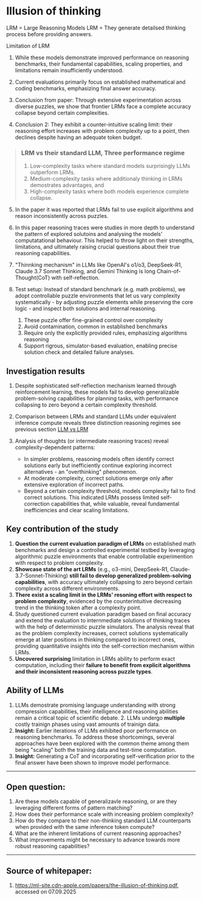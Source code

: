 # Illusion of thinking

LRM = Large Reasoning Models
LRM = They generate detailsed thinking process before providing answers.

Limitation of LRM
1. While these models demonstrate improved performance on reasoning benchmarks, their fundamental capabilities, scaling properties, and limitations remain insufficiently understood. 

2. Current evaluations primarily focus on established mathematical and coding benchmarks, emphasizing final answer accuracy.

3. Conclusion from paper: Through extensive experimentation across diverse puzzles, we show that frontier LRMs face a complete accuracy collapse beyond certain complexities. 

4. Conclusion 2: They exhibit a counter-intuitive scaling limit: their reasoning effort increases with problem complexity up to a point, then declines despite having an adequate token budget.

> ### LRM vs their standard LLM, Three performance regime
> 1. Low-complexity tasks where standard models surprisingly LLMs outperform LRMs.
> 2. Medium-complexity tasks where additionaly thinking in LRMs demostrates advantages, and
> 3. High-complexity tasks where both models experience complete collapse.

5. In the paper it was reported that LRMs fail to use explicit algorithms and reason inconsistently across puzzles.

6. In this paper reasoning traces were studies in more depth to understand the pattern of explored solutoins and analysing the models' computatational behaviour. 
This helped to throw light on their strengths, limitations, and ultimately raising crucial questions about their true reasoning capabilities.

7. "Thinnking mechanism" in LLMs like OpenAI's o1/o3, DeepSeek-R1, Claude 3.7 Sonnet Thinking, and Gemini Thinking is long Chain-of-Thought(CoT) with self-reflection. 

8. Test setup: Instead of standard benchmark (e.g. math problems), we adopt controllable puzzle environments that let us vary complexity systematically - by adjusting puzzle elements while preserving the core logic - and inspect both solutions and internal reasoning. 
    1. These puzzle offer fine-grained control over complexity
    2. Avoid contamination, common in established benchmarks
    3. Require only the explicitly provided rules, emphasizing algorithms reasoning
    4. Support rigrous, simulator-based evaluation, enabling precise solution check and detailed failure analyses.


## Investigation results
1. Despite sophisticated self-reflection mechanism learned through reinforcement learning, these models fail to develop generalizable problem-solving capabilities for planning tasks, with performance collapsing to zero beyond a certain complexity threshold.

2. Comparison between LRMs and standard LLMs under equivalent inference compute reveals three distinction reasoning regimes 
see previous section [LLM vs LRM](###lrm-vs-their-standard-llm-three-performance-regime)

3. Analysis of thoughts (or intermediate reasoning traces) reveal complexity-dependent patterns: 
    - In simpler problems, reasoning models often identify correct solutions early but inefficiently continue exploring incorrect alternatives - an "overthinking" phenomenon.
    - At moderate complexity, correct solutions emerge only after extensive exploration of incorrect paths. 
    - Beyond a certain complexity threshold, models complexity fail to find correct solutions. This indicated LRMs possess limited self-correction capabilities that, while valuable, reveal fundamental inefficiencies and clear scaling limitations.

## Key contribution of the study
1. **Question the current evaluation paradigm of LRMs** on established math benchmarks and design a controlled experimental testbed by leveraging algorithmic puzzle environments that enable controllable experimention with respect to problem complexity.
2. **Showcase state of the art LRMs** (e.g., o3-mini, DeepSeek-R1, Claude-3.7-Sonnet-Thinking) **still fail to develop generalized problem-solving capabilities**, with accuracy ultimately collapsing to zero beyond certain complexity across different environments.
3. **There exist a scaling limit in the LRMs' resoning effort with respect to problem complexity**, evidenced by the counterintuitive decreasing trend in the thinking token after a complexity point.
4. Study questioned current evaluation paradigm based on final accuracy and extend the evaluation to internmediate solutions of thinking traces with the help of deterministic puzzle simulators. The analysis reveal that as the problem complexity increases, correct solutions systematically emerge at later positions in thinking compared to incorrect ones, providing quantitative insights into the self-correction mechanism within LRMs.
5. **Uncovered surprising** limitation in LRMs ability to perform exact computation, including their **failure to benefit from explicit algorithms and their inconsistent reasoning across puzzle types**.

## Ability of LLMs
1. LLMs demostrate promising language understanding with strong compression capabilities, their intelligence and reasoning abilities remain a critical topic of scientific debate.
    2. LLMs undergo **multiple** costly trainign phases using vast amounts of trainign data.
2. **Insight:** Earlier iterations of LLMs exhibited poor performance on reasoning benchmarks. To address these shortcomings, several approaches have been explored with the common theme among them being "scaling" both the training data and test-time computation.
3. **Insight:** Generating a CoT and incorporating self-verification prior to the final answer have been shown to improve model performance.
___
## Open question:
1. Are these models capable of generalizavle reasoning, or are they leveraging different forms of pattern matching? 
2. How does their performance scale with increasing problem complexity? 
3. How do they compare to their non-thinking standard LLM counterparts when provided with the same inference token compute? 
4. What are the inherent limitations of current reasoning approaches?
5. What improvements might be necessary to advance towards more robust reasoning capabilities?
----
## Source of whitepaper: 
1. https://ml-site.cdn-apple.com/papers/the-illusion-of-thinking.pdf, accessed on 07.09.2025